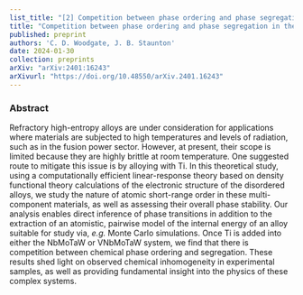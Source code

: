 ```yaml
---
list_title: "[2] Competition between phase ordering and phase segregation in the Ti$_x$NbMoTaW and Ti$_x$VNbMoTaW refractory high-entropy alloys"
title: "Competition between phase ordering and phase segregation in the Ti$_x$NbMoTaW and Ti$_x$VNbMoTaW refractory high-entropy alloys"
published: preprint
authors: 'C. D. Woodgate, J. B. Staunton'
date: 2024-01-30
collection: preprints
arXiv: "arXiv:2401:16243"
arXivurl: "https://doi.org/10.48550/arXiv.2401.16243"
---
```


<h3>Abstract</h3>
Refractory high-entropy alloys are under consideration for applications where materials are subjected to high temperatures and levels of radiation, such as in the fusion power sector. However, at present, their scope is limited because they are highly brittle at room temperature. One suggested route to mitigate this issue is by alloying with Ti. In this theoretical study, using a computationally efficient linear-response theory based on density functional theory calculations of the electronic structure of the disordered alloys, we study the nature of atomic short-range order in these multi-component materials, as well as assessing their overall phase stability. Our analysis enables direct inference of phase transitions in addition to the extraction of an atomistic, pairwise model of the internal energy of an alloy suitable for study via, <i>e.g.</i> Monte Carlo simulations. Once Ti is added into either the NbMoTaW or VNbMoTaW system, we find that there is competition between chemical phase ordering and segregation. These results shed light on observed chemical inhomogeneity in experimental samples, as well as providing fundamental insight into the physics of these complex systems.
